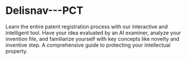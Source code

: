 # Delisnav---PCT
Learn the entire patent registration process with our interactive and intelligent tool. Have your idea evaluated by an AI examiner, analyze your invention file, and familiarize yourself with key concepts like novelty and inventive step. A comprehensive guide to protecting your intellectual property.
